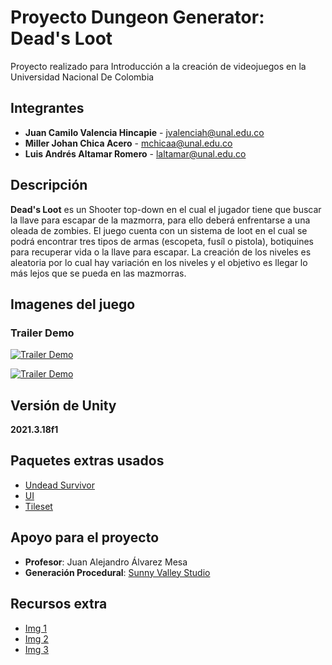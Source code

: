 # Proyecto Dungeon Generator: Dead's Loot
Proyecto realizado para Introducción a la creación de videojuegos en la Universidad Nacional De Colombia

## Integrantes
- **Juan Camilo Valencia Hincapie** - jvalenciah@unal.edu.co
- **Miller Johan Chica Acero** - mchicaa@unal.edu.co
- **Luis Andrés Altamar Romero** - laltamar@unal.edu.co

## Descripción
**Dead's Loot** es un Shooter top-down en el cual el jugador tiene que buscar la llave para escapar de la mazmorra, para ello deberá enfrentarse a una oleada de zombies. El juego cuenta con un sistema
de loot en el cual se podrá encontrar tres tipos de armas (escopeta, fusíl o pistola), botiquines para recuperar vida o la llave para escapar. La creación de los niveles es aleatoria por lo cual hay
variación en los niveles y el objetivo es llegar lo más lejos que se pueda en las mazmorras.

## Imagenes del juego

### Trailer Demo
[![Trailer Demo](https://res.cloudinary.com/dxg0iv6ao/image/upload/v1687578413/Videojuegos/ldgch15w2ih3t5bayb8h.png)](https://youtu.be/sx89vlN_xa8)

[![Trailer Demo](https://i.ytimg.com/an_webp/sx89vlN_xa8/mqdefault_6s.webp?du=3000&sqp=CNWq2aQG&rs=AOn4CLA0ovgSsmuRuu729uSwWs-sfsSRlQ)](https://youtu.be/sx89vlN_xa8)

## Versión de Unity
**2021.3.18f1**

## Paquetes extras usados
- [Undead Survivor](https://assetstore.unity.com/packages/2d/undead-survivor-assets-pack-238068)
- [UI](https://assetstore.unity.com/packages/2d/gui/icons/simple-free-pixel-art-styled-ui-pack-165012)
- [Tileset](https://pixel-poem.itch.io/dungeon-assetpuck)

## Apoyo para el proyecto
- **Profesor**: Juan Alejandro Álvarez Mesa
- **Generación Procedural**: [Sunny Valley Studio](https://www.youtube.com/@SunnyValleyStudio)

 ## Recursos extra
 - [Img 1](https://www.freepik.es/vector-gratis/antiguo-interior-prision-castillo-mazmorra-puerta_37785419.htm#query=dungeon%20background&position=2&from_view=search&track=ais#position=2&query=dungeon%20background)
 - [Img 2](https://www.freepik.es/vector-gratis/interior-mazmorra-castillo-antorchas_37471973.htm#query=dungeon%20background&position=16&from_view=search&track=ais)
 - [Img 3](https://www.freepik.es/vector-gratis/fondo-halloween-grunge_9906196.htm#page=2&query=terror%20videogames%20knights%20background&position=42&from_view=search&track=ais)
